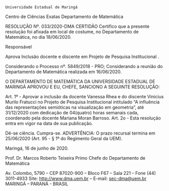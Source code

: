 	

	Universidade Estadual de Maringá
Centro de Ciências Exatas
Departamento de Matemática
	




RESOLUÇÃO Nº. 033/2020-DMA
	CERTIDÃO
Certifico que a presente resolução foi afixada em local de costume, no Departamento de Matemática, no dia 18/06/2020.


Responsável





Aprova 
Inclusão docente e discente  em Projeto  de Pesquisa Institucional
.




Considerando o Processo nº. 5849/2018 - PRO;
Considerando a reunião do Departamento de Matemática realizada em 16/06/2020.

O DEPARTAMENTO DE MATEMÁTICA DA UNIVERSIDADE ESTADUAL DE MARINGÁ APROVOU E EU, CHEFE, SANCIONO A SEGUINTE RESOLUÇÃO:

Art. 1º - Aprovar a inclusão da docente Vanessa Rhea e do discente Vinicius Murilo Fratucci no Projeto de Pesquisa Institucional intitulado “A influência das representações semióticas na visualização em geometria”, até 31/12/2020 com dedicação de 04(quatro) horas semanais cada, coordenado pela docente Mariana Moran Barroso.
Art. 2o - Esta resolução entra em vigor na data de sua publicação.

Dê-se ciência.
Cumpra-se.
	ADVERTÊNCIA:
O prazo recursal termina em 25/06/2020 (Art. 95 - § 1º do Regimento Geral da UEM).



						
Maringá, 16 de junho de 2020.




Prof. Dr. Marcos Roberto Teixeira Primo
 Chefe do Departamento de Matemática

Av. Colombo, 5790 – CEP 87020-900 – Bloco F67 – Sala 221 – Fone (44) 3011-4933
Site: http://www.dma.uem.br – E-mail: sec-dma@uem.br
MARINGÁ – PARANÁ - BRASIL
